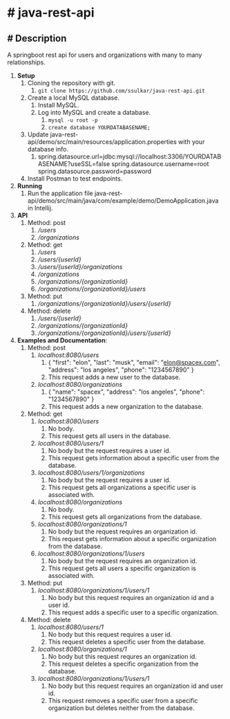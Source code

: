 # # java-rest-api
## # Description #
A springboot rest api for users and organizations with many to many relationships.

1. **Setup**
	1. Cloning the repository with git.
		1. `git clone https://github.com/ssulkar/java-rest-api.git`
	2. Create a local MySQL database.
		1. Install MySQL.
		2. Log into MySQL and create a database.
			1. `mysql -u root -p`
			2. `create database YOURDATABASENAME;`
	3. Update java-rest-api/demo/src/main/resources/application.properties with your database info.
		1. spring.datasource.url=jdbc:mysql://localhost:3306/YOURDATABASENAME?useSSL=false
         	spring.datasource.username=root
         	spring.datasource.password=password
	4. Install Postman to test endpoints.
2. **Running**
	1. Run the application file java-rest-api/demo/src/main/java/com/example/demo/DemoApplication.java in Intellij.
3. **API**
	1. Method: post
		1. */users*
		2. */organizations*
	2. Method: get
		1. */users*
		2. */users/{userId}*
		3. */users/{userId}/organizations*
		4. */organizations*
		5. */organizations/{organizationId}*
		6. */organizations/{organizationId}/users*
	3. Method: put
		1. */organizations/{organizationId}/users/{userId}*
	4. Method: delete
		1. */users/{userId}*
		2. */organizations/{organizationId}*
		3. */organizations/{organizationId}/users/{userId}*
4. **Examples and Documentation**:
	1. Method: post
		1. *localhost:8080/users*
			1. {
			"first": "elon", 
			"last": "musk", 
			"email": "elon@spacex.com", 
			"address": "los angeles", 
			"phone": "1234567890"
			}
			2. This request adds a new user to the database.
		2. *localhost:8080/organizations*
			1. {
			"name": "spacex",
			"address": "los angeles",
			"phone": "1234567890"
			}
			2. This request adds a new organization to the database.
	2. Method: get
		1. *localhost:8080/users*
			1. No body.
			2. This request gets all users in the database.
		2. *localhost:8080/users/1*
			1. No body but the request requires a user id.
			2. This request gets information about a specific user from the database.
		3. *localhost:8080/users/1/organizations*
			1. No body but the request requires a user id.
			2. This request gets all organizations a specific user is associated with.
		4. *localhost:8080/organizations*
			1. No body.
			2. This request gets all organizations from the database.
		5. *localhost:8080/organizations/1*
			1. No body but the request requires an organization id.
			2. This request gets information about a specific organization from the database.
		6. *localhost:8080/organizations/1/users*
			1. No body but the request requires an organization id.
			2. This request gets all users a specific organization is associated with.
	3. Method: put
		1. *localhost:8080/organizations/1/users/1*
			1. No body but this request requires an organization id and a user id.
			2. This request adds a specific user to a specific organization.
	4. Method: delete
		1. *localhost:8080/users/1*
			1. No body but this request requires a user id.
			2. This request deletes a specific user from the database.
		2. *localhost:8080/organizations/1*
			1. No body but this request requres an organization id.
			2. This request deletes a specific organization from the database.
		3. *localhost:8080/organizations/1/users/1*
			1. No body but this request requires an organization id and user id.
			2. This request removes a specific user from a specific organization but deletes neither from the database.
